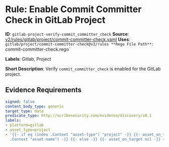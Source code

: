 # Rule: Enable Commit Committer Check in GitLab Project

**ID**: `gitlab-project-verify-commit_committer_check`
**Source**: [v2/rules/gitlab/project/commit-committer-check.yaml](https://github.com/scribe-public/sample-policies/v2/rules/gitlab/project/commit-committer-check.yaml)
**Uses**: `gitlab/project/commit-committer-check@v2/rules
**Rego File Path**: `commit-committer-check.rego`

**Labels**: Gitlab, Project

**Short Description**: Verify `commit_committer_check` is enabled for the GitLab project.

## Evidence Requirements

```yaml
signed: false
content_body_type: generic
target_type: data
predicate_type: http://scribesecurity.com/evidence/discovery/v0.1
labels:
- platform=gitlab
- asset_type=project
- '{{- if eq (index .Context "asset-type") "project" -}} {{- asset_on_target (index
  .Context "asset-name") -}} {{- else -}} {{- asset_on_target nil -}} {{- end -}}'
```
